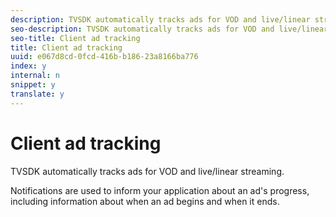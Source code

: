```yaml
---
description: TVSDK automatically tracks ads for VOD and live/linear streaming.
seo-description: TVSDK automatically tracks ads for VOD and live/linear streaming.
seo-title: Client ad tracking
title: Client ad tracking
uuid: e067d8cd-0fcd-416b-b186-23a8166ba776
index: y
internal: n
snippet: y
translate: y
---
```


# Client ad tracking

TVSDK automatically tracks ads for VOD and live/linear streaming.

Notifications are used to inform your application about an ad's progress, including information about when an ad begins and when it ends. 
